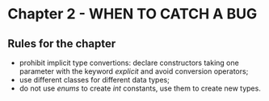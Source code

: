 # Chapter 2 - WHEN TO CATCH A BUG

Rules for the chapter
---------------------

- prohibit implicit type convertions: 
  declare constructors taking one parameter with the keyword *explicit*
  and avoid conversion operators;
- use different classes for different data types;
- do not use *enums* to create *int* constants,
  use them to create new types.

